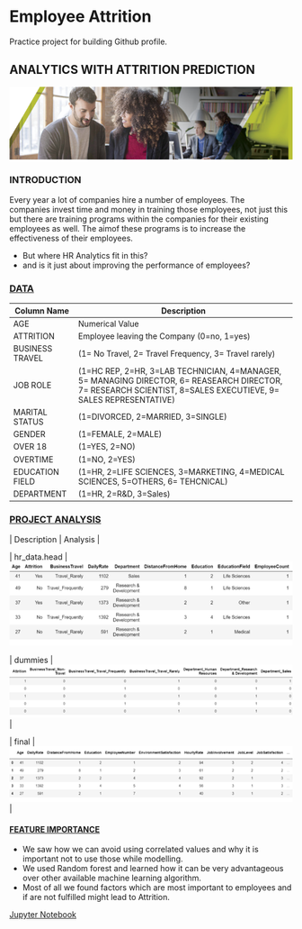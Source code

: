 # Employee Attrition

Practice project for building Github profile.

## ANALYTICS WITH ATTRITION PREDICTION

![image.png](images/HRTalent.png)

### INTRODUCTION

Every year a lot of companies hire a number of employees. The companies invest time and money in training those employees, not just this but there are training programs within the companies for their existing employees as well. The aimof these programs is to increase the effectiveness of their employees.

- But where HR Analytics fit in this?
- and is it just about improving the performance of employees?

### [DATA](https://github.com/perusrikanth/EmployeeAttrition#data)
| Column Name | Description |
| --- | --- |
| AGE | Numerical Value |
| ATTRITION | Employee leaving the Company (0=no, 1=yes) |
| BUSINESS TRAVEL | (1= No Travel, 2= Travel Frequency, 3= Travel rarely) |
| JOB ROLE | (1=HC REP, 2=HR, 3=LAB TECHNICIAN, 4=MANAGER, 5= MANAGING DIRECTOR, 6= REASEARCH DIRECTOR, 7= RESEARCH SCIENTIST, 8=SALES EXECUTIEVE, 9= SALES REPRESENTATIVE) |
| MARITAL STATUS | (1=DIVORCED, 2=MARRIED, 3=SINGLE)|
| GENDER | (1=FEMALE, 2=MALE) |
| OVER 18 | (1=YES, 2=NO) |
| OVERTIME | (1=NO, 2=YES) |
| EDUCATION FIELD | (1=HR, 2=LIFE SCIENCES, 3=MARKETING, 4=MEDICAL SCIENCES, 5=OTHERS, 6= TEHCNICAL) |
| DEPARTMENT | (1=HR, 2=R&D, 3=Sales) |

### [PROJECT ANALYSIS](https://github.com/perusrikanth/EmployeeAttrition#project-analysis)

| Description | Analysis |

| hr_data.head | ![image.png](images/head.png)

| dummies | ![image.png](images/dummies.png) |

| final | ![image.png](images/final.png) |

#### [FEATURE IMPORTANCE](https://github.com/perusrikanth/EmployeeAttrition#feature-importance)

- We saw how we can avoid using correlated values and why it is important not to use those while modelling.
- We used Random forest and learned how it can be very advantageous over other available machine learning algorithm.
- Most of all we found factors which are most important to employees and if are not fulfilled might lead to Attrition.

[Jupyter Notebook](https://github.com/perusrikanth/EmployeeAttrition/blob/master/HR_Analytics.ipynb)
